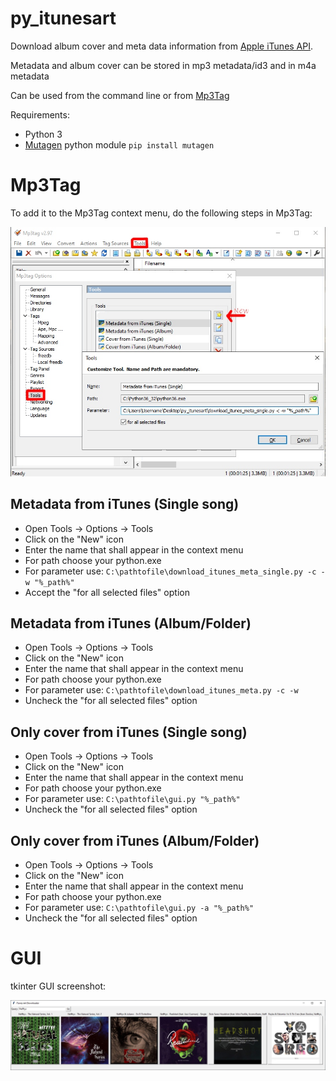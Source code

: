 # py_itunesart
Download album cover and meta data information from [Apple iTunes API](https://affiliate.itunes.apple.com/resources/documentation/itunes-store-web-service-search-api/).

Metadata and album cover can be stored in mp3 metadata/id3 and in m4a metadata

Can be used from the command line or from [Mp3Tag](http://www.mp3tag.de)

Requirements:
 * Python 3
 * [Mutagen](https://bitbucket.org/lazka/mutagen) python module `pip install mutagen`

# Mp3Tag

To add it to the Mp3Tag context menu, do the following steps in Mp3Tag:

![Mp3Tag instructions](https://raw.githubusercontent.com/cvzi/py_itunesart/master/mp3tag.jpg)

## Metadata from iTunes (Single song)
 * Open Tools -> Options -> Tools
 * Click on the "New" icon
 * Enter the name that shall appear in the context menu
 * For path choose your python.exe
 * For parameter use: `C:\pathtofile\download_itunes_meta_single.py -c -w "%_path%"`
 * Accept the "for all selected files" option

## Metadata from iTunes (Album/Folder)
 * Open Tools -> Options -> Tools
 * Click on the "New" icon
 * Enter the name that shall appear in the context menu
 * For path choose your python.exe
 * For parameter use: `C:\pathtofile\download_itunes_meta.py -c -w`
 * Uncheck the "for all selected files" option

## Only cover from iTunes (Single song)
 * Open Tools -> Options -> Tools
 * Click on the "New" icon
 * Enter the name that shall appear in the context menu
 * For path choose your python.exe
 * For parameter use: `C:\pathtofile\gui.py "%_path%"`
 * Uncheck the "for all selected files" option

## Only cover from iTunes (Album/Folder)
 * Open Tools -> Options -> Tools
 * Click on the "New" icon
 * Enter the name that shall appear in the context menu
 * For path choose your python.exe
 * For parameter use: `C:\pathtofile\gui.py -a "%_path%"`
 * Uncheck the "for all selected files" option


# GUI
tkinter GUI screenshot:

![Artwork GUI](https://raw.githubusercontent.com/cvzi/py_itunesart/master/gui.jpg)
